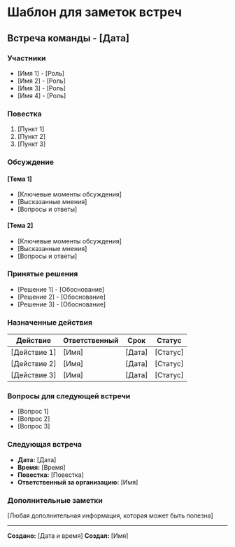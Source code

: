 # Шаблон для заметок встреч

## Встреча команды - [Дата]

### Участники
- [Имя 1] - [Роль]
- [Имя 2] - [Роль]
- [Имя 3] - [Роль]
- [Имя 4] - [Роль]

### Повестка
1. [Пункт 1]
2. [Пункт 2]
3. [Пункт 3]

### Обсуждение

#### [Тема 1]
- [Ключевые моменты обсуждения]
- [Высказанные мнения]
- [Вопросы и ответы]

#### [Тема 2]
- [Ключевые моменты обсуждения]
- [Высказанные мнения]
- [Вопросы и ответы]

### Принятые решения
- [Решение 1] - [Обоснование]
- [Решение 2] - [Обоснование]
- [Решение 3] - [Обоснование]

### Назначенные действия
| Действие | Ответственный | Срок | Статус |
|----------|---------------|------|--------|
| [Действие 1] | [Имя] | [Дата] | [Статус] |
| [Действие 2] | [Имя] | [Дата] | [Статус] |
| [Действие 3] | [Имя] | [Дата] | [Статус] |

### Вопросы для следующей встречи
- [Вопрос 1]
- [Вопрос 2]
- [Вопрос 3]

### Следующая встреча
- **Дата:** [Дата]
- **Время:** [Время]
- **Повестка:** [Повестка]
- **Ответственный за организацию:** [Имя]

### Дополнительные заметки
[Любая дополнительная информация, которая может быть полезна]

---

**Создано:** [Дата и время]
**Создал:** [Имя]
